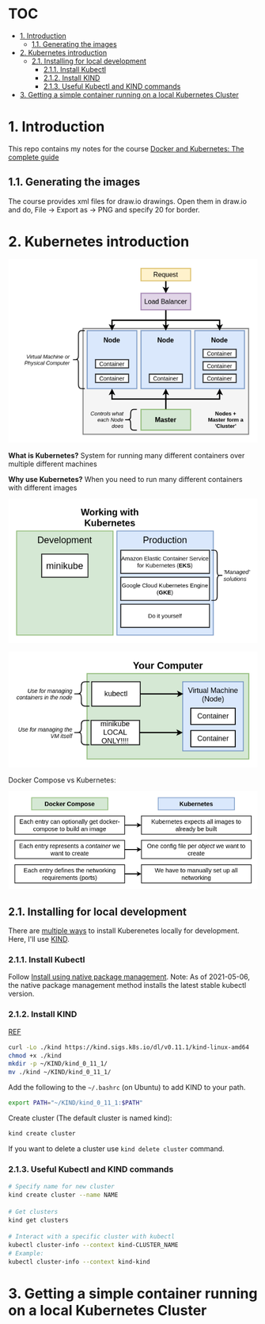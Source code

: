 # TOC <!-- omit in toc -->

- [1. Introduction](#1-introduction)
  - [1.1. Generating the images](#11-generating-the-images)
- [2. Kubernetes introduction](#2-kubernetes-introduction)
  - [2.1. Installing for local development](#21-installing-for-local-development)
    - [2.1.1. Install Kubectl](#211-install-kubectl)
    - [2.1.2. Install KIND](#212-install-kind)
    - [2.1.3. Useful Kubectl and KIND commands](#213-useful-kubectl-and-kind-commands)
- [3. Getting a simple container running on a local Kubernetes Cluster](#3-getting-a-simple-container-running-on-a-local-kubernetes-cluster)

# 1. Introduction

This repo contains my notes for the course [Docker and Kubernetes: The complete guide](https://www.udemy.com/course/docker-and-kubernetes-the-complete-guide)

## 1.1. Generating the images

The course provides xml files for draw.io drawings. Open them in draw.io and do, File -> Export as -> PNG and specify 20 for border.

# 2. Kubernetes introduction

![image](images/diagrams-05%20-%20kube.png)

**What is Kubernetes?** System for running many different containers over multiple different machines

**Why use Kubernetes?** When you need to run many different containers with different images

![image](images/diagrams-09%20-%20dev.png)

![image](images/diagrams-08%20-%20arch.png)

Docker Compose vs Kubernetes:

![image](images/diagrams-03%20-%20compose%20kubernetes.png)

## 2.1. Installing for local development

There are [multiple ways](https://brennerm.github.io/posts/minikube-vs-kind-vs-k3s.html) to install Kuberenetes locally for development. Here, I'll use [KIND](https://kind.sigs.k8s.io/docs/user/quick-start/). 

### 2.1.1. Install Kubectl

Follow [Install using native package management](https://kubernetes.io/docs/tasks/tools/install-kubectl-linux/#install-using-native-package-management). Note: As of 2021-05-06, the native package management method installs the latest stable kubectl version.


### 2.1.2. Install KIND

[REF](https://kind.sigs.k8s.io/docs/user/quick-start/)

```bash
curl -Lo ./kind https://kind.sigs.k8s.io/dl/v0.11.1/kind-linux-amd64
chmod +x ./kind
mkdir -p ~/KIND/kind_0_11_1/
mv ./kind ~/KIND/kind_0_11_1/
```

Add the following to the `~/.bashrc` (on Ubuntu) to add KIND to your path.

```bash
export PATH="~/KIND/kind_0_11_1:$PATH"
```
Create cluster (The default cluster is named kind): 

```bash
kind create cluster
```

If you want to delete a cluster use `kind delete cluster` command.

### 2.1.3. Useful Kubectl and KIND commands

```bash
# Specify name for new cluster
kind create cluster --name NAME

# Get clusters
kind get clusters

# Interact with a specific cluster with kubectl
kubectl cluster-info --context kind-CLUSTER_NAME
# Example: 
kubectl cluster-info --context kind-kind
```

# 3. Getting a simple container running on a local Kubernetes Cluster

